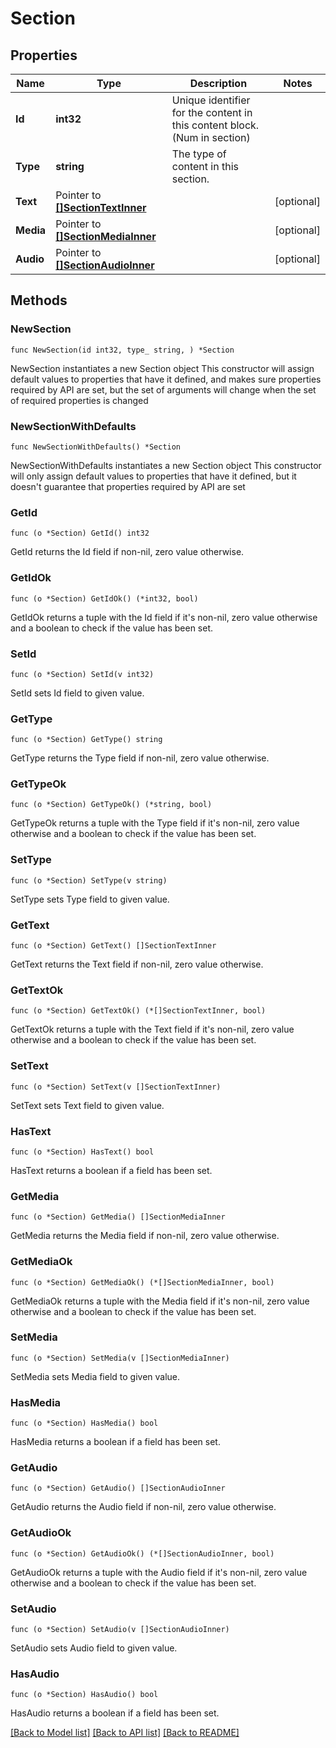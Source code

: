 # Section

## Properties

Name | Type | Description | Notes
------------ | ------------- | ------------- | -------------
**Id** | **int32** | Unique identifier for the content in this content block. (Num in section) | 
**Type** | **string** | The type of content in this section. | 
**Text** | Pointer to [**[]SectionTextInner**](SectionTextInner.md) |  | [optional] 
**Media** | Pointer to [**[]SectionMediaInner**](SectionMediaInner.md) |  | [optional] 
**Audio** | Pointer to [**[]SectionAudioInner**](SectionAudioInner.md) |  | [optional] 

## Methods

### NewSection

`func NewSection(id int32, type_ string, ) *Section`

NewSection instantiates a new Section object
This constructor will assign default values to properties that have it defined,
and makes sure properties required by API are set, but the set of arguments
will change when the set of required properties is changed

### NewSectionWithDefaults

`func NewSectionWithDefaults() *Section`

NewSectionWithDefaults instantiates a new Section object
This constructor will only assign default values to properties that have it defined,
but it doesn't guarantee that properties required by API are set

### GetId

`func (o *Section) GetId() int32`

GetId returns the Id field if non-nil, zero value otherwise.

### GetIdOk

`func (o *Section) GetIdOk() (*int32, bool)`

GetIdOk returns a tuple with the Id field if it's non-nil, zero value otherwise
and a boolean to check if the value has been set.

### SetId

`func (o *Section) SetId(v int32)`

SetId sets Id field to given value.


### GetType

`func (o *Section) GetType() string`

GetType returns the Type field if non-nil, zero value otherwise.

### GetTypeOk

`func (o *Section) GetTypeOk() (*string, bool)`

GetTypeOk returns a tuple with the Type field if it's non-nil, zero value otherwise
and a boolean to check if the value has been set.

### SetType

`func (o *Section) SetType(v string)`

SetType sets Type field to given value.


### GetText

`func (o *Section) GetText() []SectionTextInner`

GetText returns the Text field if non-nil, zero value otherwise.

### GetTextOk

`func (o *Section) GetTextOk() (*[]SectionTextInner, bool)`

GetTextOk returns a tuple with the Text field if it's non-nil, zero value otherwise
and a boolean to check if the value has been set.

### SetText

`func (o *Section) SetText(v []SectionTextInner)`

SetText sets Text field to given value.

### HasText

`func (o *Section) HasText() bool`

HasText returns a boolean if a field has been set.

### GetMedia

`func (o *Section) GetMedia() []SectionMediaInner`

GetMedia returns the Media field if non-nil, zero value otherwise.

### GetMediaOk

`func (o *Section) GetMediaOk() (*[]SectionMediaInner, bool)`

GetMediaOk returns a tuple with the Media field if it's non-nil, zero value otherwise
and a boolean to check if the value has been set.

### SetMedia

`func (o *Section) SetMedia(v []SectionMediaInner)`

SetMedia sets Media field to given value.

### HasMedia

`func (o *Section) HasMedia() bool`

HasMedia returns a boolean if a field has been set.

### GetAudio

`func (o *Section) GetAudio() []SectionAudioInner`

GetAudio returns the Audio field if non-nil, zero value otherwise.

### GetAudioOk

`func (o *Section) GetAudioOk() (*[]SectionAudioInner, bool)`

GetAudioOk returns a tuple with the Audio field if it's non-nil, zero value otherwise
and a boolean to check if the value has been set.

### SetAudio

`func (o *Section) SetAudio(v []SectionAudioInner)`

SetAudio sets Audio field to given value.

### HasAudio

`func (o *Section) HasAudio() bool`

HasAudio returns a boolean if a field has been set.


[[Back to Model list]](../README.md#documentation-for-models) [[Back to API list]](../README.md#documentation-for-api-endpoints) [[Back to README]](../README.md)


